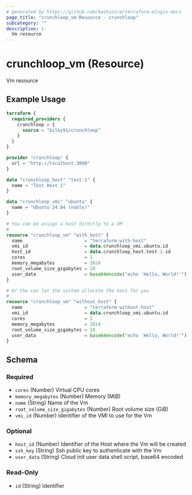 ```yaml
---
# generated by https://github.com/hashicorp/terraform-plugin-docs
page_title: "crunchloop_vm Resource - crunchloop"
subcategory: ""
description: |-
  Vm resource
---
```


# crunchloop_vm (Resource)

Vm resource

## Example Usage

```terraform
terraform {
  required_providers {
    crunchloop = {
      source = "bilby91/crunchloop"
    }
  }
}

provider "crunchloop" {
  url = "http://localhost:3000"
}

data "crunchloop_host" "test-1" {
  name = "Test Host 1"
}

data "crunchloop_vmi" "ubuntu" {
  name = "Ubuntu 24.04 (noble)"
}

# You can be assign a host directly to a VM
#
resource "crunchloop_vm" "with_host" {
  name                       = "terraform-with-host"
  vmi_id                     = data.crunchloop_vmi.ubuntu.id
  host_id                    = data.crunchloop_host.test-1.id
  cores                      = 1
  memory_megabytes           = 1024
  root_volume_size_gigabytes = 10
  user_data                  = base64encode("echo 'Hello, World!'")
}

# Or the can let the system allocate the host for you
#
resource "crunchloop_vm" "without_host" {
  name                       = "terraform-without-host"
  vmi_id                     = data.crunchloop_vmi.ubuntu.id
  cores                      = 1
  memory_megabytes           = 1024
  root_volume_size_gigabytes = 10
  user_data                  = base64encode("echo 'Hello, World!'")
}
```

<!-- schema generated by tfplugindocs -->
## Schema

### Required

- `cores` (Number) Virtual CPU cores
- `memory_megabytes` (Number) Memory (MiB)
- `name` (String) Name of the Vm
- `root_volume_size_gigabytes` (Number) Root volume size (GiB)
- `vmi_id` (Number) Identifier of the VMI to use for the Vm

### Optional

- `host_id` (Number) Identifier of the Host where the Vm will be created
- `ssh_key` (String) Ssh public key to authenticate with the Vm
- `user_data` (String) Cloud init user data shell script, base64 encoded

### Read-Only

- `id` (String) Identifier
